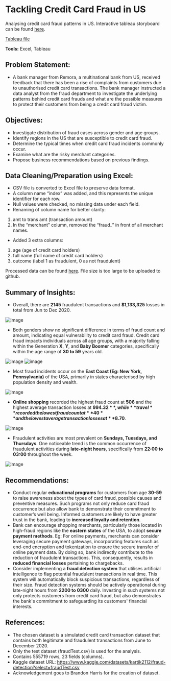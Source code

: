 # Tackling Credit Card Fraud in US

Analysing credit card fraud patterns in US. Interactive tableau storyboard can be found [here](https://public.tableau.com/views/CapstoneProject_NeoSiYang881G/TacklingCreditCardFraudinUS?:language=en-US&:sid=&:display_count=n&:origin=viz_share_link).

[Tableau file](https://drive.google.com/file/d/1FVzmFmYQ-NT1fq7-b8dNsTGO0KI_7gEL/view?usp=drive_link)

**Tools:** Excel, Tableau

## Problem Statement:
- A bank manager from Remora, a multinational bank from US, received feedback that there has been a rise of complaints from customers due to unauthorised credit card transactions. The bank manager instructed a data analyst from the fraud department to investigate the underlying patterns behind credit card frauds and what are the possible measures to protect their customers from being a credit card fraud victim.

## Objectives:
- Investigate distribution of fraud cases across gender and age groups.
- Identify regions in the US that are susceptible to credit card fraud.
- Determine the typical times when credit card fraud incidents commonly occur.
- Examine what are the risky merchant categories.
- Propose business recommendations based on previous findings.
  
## Data Cleaning/Preparation using Excel:
- CSV file is converted to Excel file to preserve data format.
- A column name “index” was added, and this represents the unique identifier for each row.
- Null values were checked, no missing data under each field.
- Renaming of column name for better clarity:
1) amt to trans amt (transaction amount)
2) In the “merchant” column, removed the “fraud_” in front of all merchant names.
- Added 3 extra columns:
1) age (age of credit card holders)
2) full name (full name of credit card holders)
3) outcome (label 1 as fraudulent, 0 as not fraudulent)

Processed data can be found [here](https://docs.google.com/spreadsheets/d/1s1KghazIXfj1ZsM40YOrDh02K0Wos-Ws/edit?usp=drive_link&ouid=110997760581773554407&rtpof=true&sd=true). File size is too large to be uploaded to github.

## Summary of Insights:
- Overall, there are **2145** fraudulent transactions and **$1,133,325** losses in total from Jun to Dec 2020.

![image](https://github.com/user-attachments/assets/f7526328-fa93-418d-8a5d-aad78a81fbfb)

- Both genders show no significant difference in terms of fraud count and amount, indicating equal vulnerability to credit card fraud. Credit card fraud impacts individuals across all age groups, with a majority falling within the Generation **X**, **Y**, and **Baby Boomer** categories, specifically within the age range of **30 to 59** years old.

![image](https://github.com/user-attachments/assets/faebd92b-5335-47fc-90c6-c31f89c32d2a) 
![image](https://github.com/user-attachments/assets/c04b59d5-6856-4c54-ac32-19936ab4b780)

- Most fraud incidents occur on the **East Coast (Eg: New York, Pennsylvania)** of the USA, primarily in states characterised by high population density and wealth.

![image](https://github.com/user-attachments/assets/071cae4f-6bbf-4952-a5c3-7c8709e36e6f)

- **Online shopping** recorded the highest fraud count at **506** and the highest average transaction losses at **$994.32**, while **travel** recorded the lowest fraud count at **40** and the lowest average transaction losses at **$8.70**.

![image](https://github.com/user-attachments/assets/fd9e1ed2-d6ea-483c-a44d-3fba7a1ac2cd)

- Fraudulent activities are most prevalent on **Sundays, Tuesdays, and Thursdays**. One noticeable trend is the common occurrence of fraudulent activities during **late-night hours**, specifically from **22:00 to 03:00** throughout the week.

![image](https://github.com/user-attachments/assets/db7f6ed8-0855-4c5f-b3ca-d808bfe65127)

## Recommendations:
- Conduct regular **educational programs** for customers from age **30-59** to raise awareness about the types of card fraud, possible causes and preventive measures. Such programs not only reduce card fraud occurrence but also allow bank to demonstrate their commitment to customer’s well being. Informed customers are likely to have greater trust in the bank, leading to **increased loyalty and retention**.
- Bank can encourage shopping merchants, particularly those located in high-fraud regions like the **eastern states** of the USA, to adopt **secure payment methods**. Eg: For online payments, merchants can consider leveraging secure payment gateways, incorporating features such as end-end encryption and tokenization to ensure the secure transfer of online payment data. By doing so, bank indirectly contribute to the reduction of fraudulent transactions. This, consequently, results in **reduced financial losses** pertaining to chargebacks.
- Consider implementing a **fraud detection system** that utilises artificial intelligence to flag potential fraudulent transactions in real time. This system will automatically block suspicious transactions, regardless of their size. Fraud detection systems should be actively operational during late-night hours from **2200 to 0300** daily. Investing in such systems not only protects customers from credit card fraud, but also demonstrates the bank's commitment to safeguarding its customers' financial interests.

## References:
- The chosen dataset is a simulated credit card transaction dataset that contains both legitimate and fraudulent transactions from June to December 2020.
- Only the test dataset (fraudTest.csv) is used for the analysis.
- Contains 555719 rows, 23 fields (columns).
- Kaggle dataset URL: https://www.kaggle.com/datasets/kartik2112/fraud-detection?select=fraudTest.csv
- Acknowledgement goes to Brandon Harris for the creation of dataset.


















